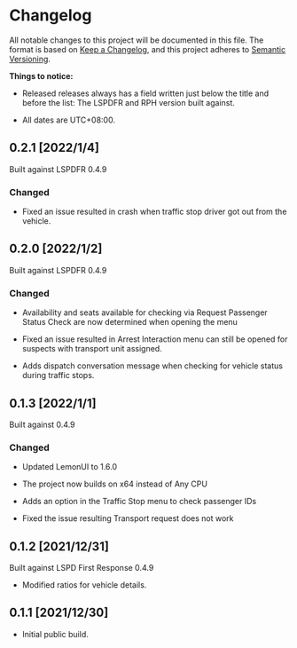 # Changelog

All notable changes to this project will be documented in this file.
The format is based on [Keep a Changelog](https://keepachangelog.com/en/1.0.0/), and this project adheres to [Semantic Versioning](https://semver.org/spec/v2.0.0.html).

**Things to notice:**

* Released releases always has a field written just below the title and before the list: The LSPDFR and RPH version built against.

* All dates are UTC+08:00.

## 0.2.1 [2022/1/4]

Built against LSPDFR 0.4.9

### Changed

* Fixed an issue resulted in crash when traffic stop driver got out from the vehicle.

## 0.2.0 [2022/1/2]

Built against LSPDFR 0.4.9

### Changed

* Availability and seats available for checking via Request Passenger Status Check are now determined when opening the menu

* Fixed an issue resulted in Arrest Interaction menu can still be opened for suspects with transport unit assigned.

* Adds dispatch conversation message when checking for vehicle status during traffic stops.

## 0.1.3 [2022/1/1]

Built against 0.4.9

### Changed

* Updated LemonUI to 1.6.0

* The project now builds on x64 instead of Any CPU

* Adds an option in the Traffic Stop menu to check passenger IDs

* Fixed the issue resulting Transport request does not work

## 0.1.2 [2021/12/31]

Built against LSPD First Response 0.4.9

* Modified ratios for vehicle details.

## 0.1.1 [2021/12/30]

* Initial public build.
